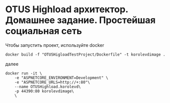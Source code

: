 # OTUS Highload архитектор. Домашнее задание. Простейшая социальная сеть
Чтобы запустить проект, используйте docker

```
docker build -f "OTUSHigloadTestProject/Dockerfile" -t korolevdimage .
```

далее

```
docker run -it \
    -e "ASPNETCORE_ENVIRONMENT=Development" \
    -e "ASPNETCORE_URLS=http://+:80"\
    --name OTUSHighload.korolevd\
    -p 44390:80 korolevdimage\
    \
```
